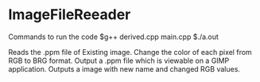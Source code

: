 # ImageFileReeader

Commands to run the code
$g++ derived.cpp main.cpp
$./a.out <Existing Image Name> <New Image Name>
  
  
Reads the .ppm file of Existing image.
Change the color of each pixel from RGB to BRG format.
Output a .ppm file which is viewable on a GIMP application.
Outputs a image with new name and changed RGB values.
